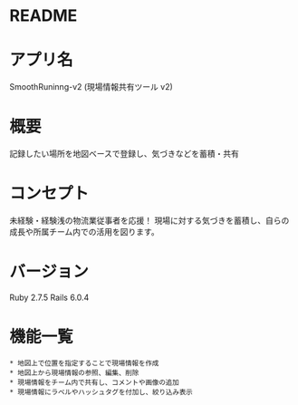 # README

# アプリ名 #
SmoothRuninng-v2 (現場情報共有ツール v2)  

# 概要 #
記録したい場所を地図ベースで登録し、気づきなどを蓄積・共有

# コンセプト #
未経験・経験浅の物流業従事者を応援！
現場に対する気づきを蓄積し、自らの成長や所属チーム内での活用を図ります。

# バージョン #
Ruby 2.7.5 Rails 6.0.4

# 機能一覧 #
	* 地図上で位置を指定することで現場情報を作成	
	* 地図上から現場情報の参照、編集、削除
	* 現場情報をチーム内で共有し、コメントや画像の追加
	* 現場情報にラベルやハッシュタグを付加し、絞り込み表示	
